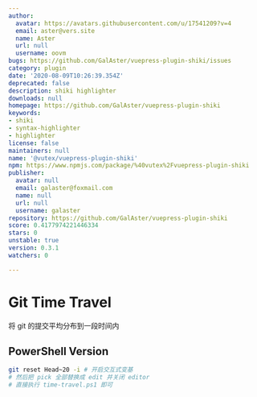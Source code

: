 ```yaml
---
author:
  avatar: https://avatars.githubusercontent.com/u/17541209?v=4
  email: aster@vers.site
  name: Aster
  url: null
  username: oovm
bugs: https://github.com/GalAster/vuepress-plugin-shiki/issues
category: plugin
date: '2020-08-09T10:26:39.354Z'
deprecated: false
description: shiki highlighter
downloads: null
homepage: https://github.com/GalAster/vuepress-plugin-shiki
keywords:
- shiki
- syntax-highlighter
- highlighter
license: false
maintainers: null
name: '@vutex/vuepress-plugin-shiki'
npm: https://www.npmjs.com/package/%40vutex%2Fvuepress-plugin-shiki
publisher:
  avatar: null
  email: galaster@foxmail.com
  name: null
  url: null
  username: galaster
repository: https://github.com/GalAster/vuepress-plugin-shiki
score: 0.4177974221446334
stars: 0
unstable: true
version: 0.3.1
watchers: 0

---
```


# Git Time Travel

将 git 的提交平均分布到一段时间内

## PowerShell Version

```sh
git reset Head~20 -i # 开启交互式变基
# 然后把 pick 全部替换成 edit 并关闭 editor
# 直接执行 time-travel.ps1 即可
```
